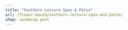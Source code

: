 ```yaml
---
title: "Southern Leisure Spas & Patio"
url: /flower-mound/southern-leisure-spas-and-patio/
shop: swimming pool
---
```

